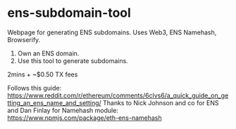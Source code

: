# ens-subdomain-tool
Webpage for generating ENS subdomains. Uses Web3, ENS Namehash, Browserify. 

1) Own an ENS domain.
2) Use this tool to generate subdomains. 

2mins + ~$0.50 TX fees 

Follows this guide: https://www.reddit.com/r/ethereum/comments/6clvs6/a_quick_guide_on_getting_an_ens_name_and_setting/
Thanks to Nick Johnson and co for ENS and Dan Finlay for Namehash module: https://www.npmjs.com/package/eth-ens-namehash
